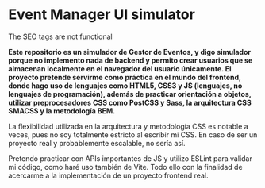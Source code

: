 # Event Manager UI simulator
The SEO tags are not functional


**Este repositorio es un simulador de Gestor de Eventos, y digo simulador porque no implemento nada de backend y permito crear usuarios que se almacenan localmente en el navegador del usuario únicamente. El proyecto pretende servirme como práctica en el mundo del frontend, donde hago uso de lenguajes como HTML5, CSS3 y JS (lenguajes, no lenguajes de programación), además de practicar orientación a objetos, utilizar preprocesadores CSS como PostCSS y Sass, la arquitectura CSS SMACSS y la metodología BEM.**

La flexibilidad utilizada en la arquitectura y metodología CSS es notable a veces, pues no soy totalmente estricto al escribir mi CSS. En caso de ser un proyecto real y probablemente escalable, no sería así.

Pretendo practicar con APIs importantes de JS y utilizo ESLint para validar mi código, como haré uso también de Vite. Todo ello con la finalidad de acercarme a la implementación de un proyecto frontend real.
